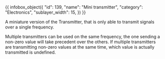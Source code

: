 {{ infobox_object({
	"id": 139,
	"name": "Mini transmitter",
	"category": "Electronics",
	"sublayer_width": 15,
}) }}

A miniature version of the Transmitter, that is only able to transmit signals over a single frequency.

Multiple transmitters can be used on the same frequency, the one sending a non-zero value will take precedent over the others. If multiple transmitters are transmitting non-zero values at the same time, which value is actually transmitted is undefined.